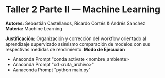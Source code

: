 # Taller 2 Parte II — Machine Learning  
**Autores:** Sebastián Castellanos, Ricardo Cortés & Andrés Sanchez   
**Materia:** Machine Learning

**Justificación:** Organización y corrección del workflow orientado al aprendizaje supervizado asimismo comparación de modelos con sus respectivas medidas de rendimiento.
**Modo de Ejecución**
- Anaconda Prompt "conda activate <nombre_ambiente>
- Anaconda Prompt "cd <ruta_archivo>"
- Aanaconda Prompt "python main.py"
